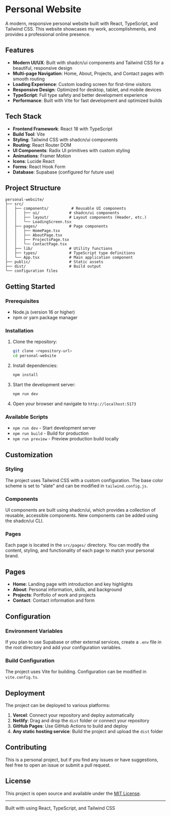 # Personal Website

A modern, responsive personal website built with React, TypeScript, and Tailwind CSS. This website showcases my work, accomplishments, and provides a professional online presence.

## Features

- **Modern UI/UX**: Built with shadcn/ui components and Tailwind CSS for a beautiful, responsive design
- **Multi-page Navigation**: Home, About, Projects, and Contact pages with smooth routing
- **Loading Experience**: Custom loading screen for first-time visitors
- **Responsive Design**: Optimized for desktop, tablet, and mobile devices
- **TypeScript**: Full type safety and better development experience
- **Performance**: Built with Vite for fast development and optimized builds

## Tech Stack

- **Frontend Framework**: React 18 with TypeScript
- **Build Tool**: Vite
- **Styling**: Tailwind CSS with shadcn/ui components
- **Routing**: React Router DOM
- **UI Components**: Radix UI primitives with custom styling
- **Animations**: Framer Motion
- **Icons**: Lucide React
- **Forms**: React Hook Form
- **Database**: Supabase (configured for future use)

## Project Structure

```
personal-website/
├── src/
│   ├── components/          # Reusable UI components
│   │   ├── ui/             # shadcn/ui components
│   │   ├── layout/         # Layout components (Header, etc.)
│   │   └── LoadingScreen.tsx
│   ├── pages/              # Page components
│   │   ├── HomePage.tsx
│   │   ├── AboutPage.tsx
│   │   ├── ProjectsPage.tsx
│   │   └── ContactPage.tsx
│   ├── lib/                # Utility functions
│   ├── types/              # TypeScript type definitions
│   └── App.tsx             # Main application component
├── public/                 # Static assets
├── dist/                   # Build output
└── configuration files
```

## Getting Started

### Prerequisites

- Node.js (version 16 or higher)
- npm or yarn package manager

### Installation

1. Clone the repository:
   ```bash
   git clone <repository-url>
   cd personal-website
   ```

2. Install dependencies:
   ```bash
   npm install
   ```

3. Start the development server:
   ```bash
   npm run dev
   ```

4. Open your browser and navigate to `http://localhost:5173`

### Available Scripts

- `npm run dev` - Start development server
- `npm run build` - Build for production
- `npm run preview` - Preview production build locally

## Customization

### Styling
The project uses Tailwind CSS with a custom configuration. The base color scheme is set to "slate" and can be modified in `tailwind.config.js`.

### Components
UI components are built using shadcn/ui, which provides a collection of reusable, accessible components. New components can be added using the shadcn/ui CLI.

### Pages
Each page is located in the `src/pages/` directory. You can modify the content, styling, and functionality of each page to match your personal brand.

## Pages

- **Home**: Landing page with introduction and key highlights
- **About**: Personal information, skills, and background
- **Projects**: Portfolio of work and projects
- **Contact**: Contact information and form

## Configuration

### Environment Variables
If you plan to use Supabase or other external services, create a `.env` file in the root directory and add your configuration variables.

### Build Configuration
The project uses Vite for building. Configuration can be modified in `vite.config.ts`.

## Deployment

The project can be deployed to various platforms:

1. **Vercel**: Connect your repository and deploy automatically
2. **Netlify**: Drag and drop the `dist` folder or connect your repository
3. **GitHub Pages**: Use GitHub Actions to build and deploy
4. **Any static hosting service**: Build the project and upload the `dist` folder

## Contributing

This is a personal project, but if you find any issues or have suggestions, feel free to open an issue or submit a pull request.

## License

This project is open source and available under the [MIT License](LICENSE).

---

Built with using React, TypeScript, and Tailwind CSS

